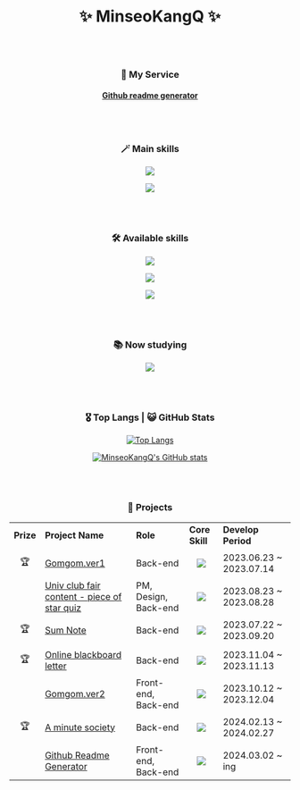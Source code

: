 <h1 align="center">✨ MinseoKangQ ✨</h1>

<br><br>

<h3 align="center">💌 My Service</h3>
<h4 align="center"><a href="https://minseokangq.github.io/github-readme-generator/">Github readme generator</a></h4>

<br><br>

<h3 align="center">🪄 Main skills</h3>

<p align="center">
  <a href="https://skillicons.dev">
    <img src="https://skillicons.dev/icons?i=java,spring,mysql" />
  </a>
</p> <!--jpa-->

<p align="center">
  <a href="https://skillicons.dev">
    <img src="https://skillicons.dev/icons?i=postman,aws,git,github,idea,gradle" />
  </a> <!--ubuntu-->
</p>




<br><br>




<h3 align="center">🛠️ Available skills</h3>

<p align="center">
  <a href="https://skillicons.dev">
    <img src="https://skillicons.dev/icons?i=c,cs,html,css,js" />
  </a>
</p>

<p align="center">
  <a href="https://skillicons.dev">
    <img src="https://skillicons.dev/icons?i=react,nodejs,py,kotlin" />
  </a>
</p>

<p align="center">
  <a href="https://skillicons.dev">
    <img src="https://skillicons.dev/icons?i=flask,django" />
  </a> <!-- mqtt -->
</p>


<br><br>




<h3 align="center">📚 Now studying</h3>

<p align="center">
  <a href="https://skillicons.dev">
    <img src="https://skillicons.dev/icons?i=docker,swift,jenkins" />
  </a>
</p>

<br><br>

<!--
<h3 align="center">🖋️ My Blog</h3>

<h4 align="center">

[![Tistory's Card](https://github-readme-tistory-card.vercel.app/api?name=coding-orange&theme=vue-dark)](https://coding-orange.tistory.com/)

</h4>

<br><br>
-->

<div align=center>
    
<h3 align="center">🎖️ Top Langs | 😺 GitHub Stats</h3>

<div>

<!-- ![Top Langs](https://github-readme-stats.vercel.app/api/top-langs/?username=MinseoKangQ&langs_count=10&layout=compact&theme=react) -->

  [![Top Langs](https://github-readme-stats.vercel.app/api/top-langs/?username=MinseoKangQ&langs_count=10&layout=compact&theme=react)](https://github.com/MinseoKangQ/github-readme-stats)

  [![MinseoKangQ's GitHub stats](https://github-readme-stats.vercel.app/api?username=MinseoKangQ\&rank_icon=github&theme=react&count_private=true)]()

</div>

<br><br>


<h3 align="center">📁 Projects</h3>

<div align="center">

<table>
    <tr>
        <td><strong>Prize</strong></td>
        <td><strong>Project Name</strong></td>
        <td><strong>Role</strong></td>
        <td><strong>Core Skill</strong></td>
        <td><strong>Develop Period</strong></td>
    </tr>
    <tr>
        <td align="center">🏆</td>
        <td><a href="https://github.com/MinseoKangQ/gomgom-back">Gomgom.ver1</a></td>
        <td>Back-end</td>
        <td style="vertical-align: middle;"><p align="center">
          <a href="https://skillicons.dev">
            <img src="https://skillicons.dev/icons?i=django" />
          </a>
        </p></td>
        <td>2023.06.23 ~ 2023.07.14</td>
    </tr>
    <tr>
        <td></td>
        <td><a href="https://github.com/MinseoKangQ/quiz-2023-2">Univ club fair content - piece of star quiz</a></td>
        <td>PM, Design, Back-end</td>
        <td style="vertical-align: middle;"><p align="center">
          <a href="https://skillicons.dev">
            <img src="https://skillicons.dev/icons?i=django" />
          </a>
        </p></td>
        <td>2023.08.23 ~ 2023.08.28</td>
    </tr>
    <tr>
        <td align="center">🏆</td>
        <td><a href="https://github.com/MinseoKangQ/sumnote-springboot-server">Sum Note</a></td>
        <td>Back-end</td>
        <td style="vertical-align: middle;"><p align="center">
          <a href="https://skillicons.dev">
            <img src="https://skillicons.dev/icons?i=spring" />
          </a>
        </p></td>
        <td>2023.07.22 ~ 2023.09.20</td>
    </tr>
    <tr>
        <td align="center">🏆</td>
        <td><a href="https://github.com/MinseoKangQ/blackBoard-back">Online blackboard letter</a></td>
        <td>Back-end</td>
        <td style="vertical-align: middle;"><p align="center">
          <a href="https://skillicons.dev">
            <img src="https://skillicons.dev/icons?i=spring" />
          </a>
        </p></td>
        <td>2023.11.04 ~ 2023.11.13</td>
    </tr>
    <tr>
        <td></td>
        <td><a href="https://github.com/TeamBeeear">Gomgom.ver2</a></td>
        <td>Front-end, Back-end</td>
        <td style="vertical-align: middle;"><p align="center">
          <a href="https://skillicons.dev">
            <img src="https://skillicons.dev/icons?i=react,spring" />
          </a>
        </p></td>
        <td>2023.10.12 ~ 2023.12.04</td>
    </tr>
    <tr>
      <td align="center">🏆</td>
      <td><a href="https://github.com/a-minute-society">A minute society</a></td>
      <td>Back-end</td>
      <td style="vertical-align: middle;"><p align="center">
        <a href="https://skillicons.dev">
          <img src="https://skillicons.dev/icons?i=spring,ubuntu" />
        </a>
      </p></td>
      <td>2024.02.13 ~ 2024.02.27</td>
    </tr>
    <tr>
      <td align="center"></td>
      <td><a href="https://github.com/MinseoKangQ/github-readme-generator">Github Readme Generator</a></td>
      <td>Front-end, Back-end</td>
      <td style="vertical-align: middle;"><p align="center">
        <a href="https://skillicons.dev">
          <img src="https://skillicons.dev/icons?i=react,github" />
        </a>
      </p></td>
      <td>2024.03.02 ~ ing</td>
    </tr>

    
    
</table>


</div>

